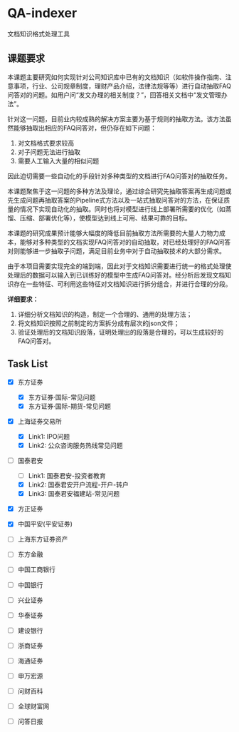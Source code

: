 # QA-indexer
文档知识格式处理工具

## 课题要求

本课题主要研究如何实现针对公司知识库中已有的文档知识（如软件操作指南、注意事项，行业、公司规章制度，理财产品介绍，法律法规等等）进行自动抽取FAQ问答对的问题。如用户问“发文办理的相关制度？”，回答相关文档中“发文管理办法”。

针对这一问题，目前业内较成熟的解决方案主要为基于规则的抽取方法。该方法虽然能够抽取出相应的FAQ问答对，但仍存在如下问题：

1. 对文档格式要求较高
2. 对子问题无法进行抽取
3. 需要人工输入大量的相似问题

因此迫切需要一些自动化的手段针对多种类型的文档进行FAQ问答对的抽取任务。

本课题聚焦于这一问题的多种方法及理论，通过综合研究先抽取答案再生成问题或先生成问题再抽取答案的Pipeline式方法以及一站式抽取问答对的方法，在保证质量的情况下实现自动化的抽取。同时也将对模型进行线上部署所需要的优化（如蒸馏、压缩、部署优化等），使模型达到线上可用、结果可靠的目标。

本课题的研究成果预计能够大幅度的降低目前抽取方法所需要的大量人力物力成本，能够对多种类型的文档实现FAQ问答对的自动抽取，对已经处理好的FAQ问答对则能够进一步抽取子问题，满足目前业务中对于自动抽取技术的大部分需求。

由于本项目需要实现完全的端到端，因此对于文档知识需要进行统一的格式处理使处理后的数据可以输入到已训练好的模型中生成FAQ问答对。经分析后发现文档知识存在一些特征、可利用这些特征对文档知识进行拆分组合，并进行合理的分段。

**详细要求：**

1. 详细分析文档知识的构造，制定一个合理的、通用的处理方法；
2. 将文档知识按照之前制定的方案拆分成有层次的json文件；
3. 验证处理后的文档知识段落，证明处理出的段落是合理的，可以生成较好的FAQ问答对。

## Task List

- [x] 东方证券
  - [x] 东方证券·国际-常见问题
  - [x] 东方证券·国际-期货-常见问题
- [x] 上海证券交易所
  - [x] Link1: IPO问题
  - [x] Link2: 公众咨询服务热线常见问题
- [ ] 国泰君安
  - [ ] Link1: 国泰君安-投资者教育
  - [x] Link2: 国泰君安开户流程-开户-转户
  - [x] Link3: 国泰君安福建站-常见问题
- [x] 方正证券
- [x] 中国平安(平安证券)
- [ ] 上海东方证券资产
- [ ] 东方金融
- [ ] 中国工商银行
- [ ] 中国银行
- [ ] 兴业证券
- [ ] 华泰证券
- [ ] 建设银行
- [ ] 浙商证券
- [ ] 海通证券
- [ ] 申万宏源
- [ ] 问财百科
- [ ] 全球财富网
- [ ] 问答日报



